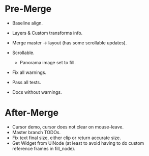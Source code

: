 # Pre-Merge

* Baseline align.
* Layers & Custom transforms info.

* Merge master -> layout (has some scrollable updates).
* Scrollable.
    - Panorama image set to fill.

* Fix all warnings.
* Pass all tests.
* Docs without warnings.

# After-Merge

* Cursor demo, cursor does not clear on mouse-leave.
* Master branch TODOs.
* Fix text final size, either clip or return accurate size.
* Get Widget from UiNode (at least to avoid having to do custom reference frames in fill_node).